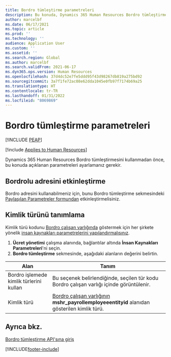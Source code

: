 ```yaml
---
title: Bordro tümleştirme parametreleri
description: Bu konuda, Dynamics 365 Human Resources Bordro tümleştirme parametreleri açıklanmaktadır.
author: marcelbf
ms.date: 06/17/2021
ms.topic: article
ms.prod: ''
ms.technology: ''
audience: Application User
ms.custom: ''
ms.assetid: ''
ms.search.region: Global
ms.author: marcelbf
ms.search.validFrom: 2021-06-17
ms.dyn365.ops.version: Human Resources
ms.openlocfilehash: 37d4dc52e7fe5ddd95f43d98267db819a275bd92
ms.sourcegitcommit: 3a7f1fe72ac08e62dda1045e0fb97f7174b69a25
ms.translationtype: HT
ms.contentlocale: tr-TR
ms.lasthandoff: 01/31/2022
ms.locfileid: "8069869"
---
```

# <a name="payroll-integration-parameters"></a>Bordro tümleştirme parametreleri


[!INCLUDE [PEAP](../includes/peap-1.md)]

[!include [Applies to Human Resources](../includes/applies-to-hr.md)]

Dynamics 365 Human Resources Bordro tümleştirmesini kullanmadan önce, bu konuda açıklanan parametreleri ayarlamanız gerekir.

## <a name="enable-payroll-address"></a>Bordrolu adresini etkinleştirme

Bordro adresini kullanabilmeniz için, bunu Bordro tümleştirme sekmesindeki [Paylaşılan Parametreler formundan](hr-setup-shared-parameters.md) etkinleştirmelisiniz.

## <a name="define-the-identification-type"></a>Kimlik türünü tanımlama

Kimlik türü kodunu [Bordro çalışan varlığında](hr-admin-integration-payroll-api-payroll-employee.md) göstermek için her şirkete yönelik [insan kaynakları parametrelerini yapılandırmalısınız](hr-setup-shared-parameters.md).

1. **Ücret yönetimi** çalışma alanında, bağlantılar altında **İnsan Kaynakları Parametreleri**'ni seçin. 
2. **Bordro tümleştirme** sekmesinde, aşağıdaki alanların değerini belirtin.

| Alan | Tanım |
| --- | --- |
| Bordro işlemede kimlik türlerini kullan | Bu seçenek belirlendiğinde, seçilen tür kodu Bordro çalışan varlığı içinde görüntülenir. |
| Kimlik türü | [Bordro çalışan varlığının](hr-admin-integration-payroll-api-payroll-employee.md) **mshr_payrollemployeeentityid** alanıdan gösterilen kimlik türü. |

## <a name="see-also"></a>Ayrıca bkz.

[Bordro tümleştirme API'sına giriş](hr-admin-integration-payroll-api-introduction.md)

[!INCLUDE[footer-include](../includes/footer-banner.md)]
